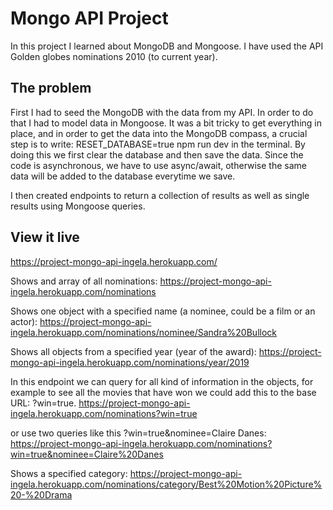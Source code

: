 # Mongo API Project

In this project I learned about MongoDB and Mongoose. I have used the API Golden globes nominations 2010 (to current year). 

## The problem

First I had to seed the MongoDB with the data from my API. In order to do that I had to model data in Mongoose. It was a bit tricky to get everything in place, and in order to get the data into the MongoDB compass, a crucial step is to write: RESET_DATABASE=true npm run dev in the terminal. By doing this we first clear the database and then save the data. Since the code is asynchronous, we have to use async/await, otherwise the same data will be added to the database everytime we save.

I then created endpoints to return a collection of results as well as single results using Mongoose queries.

## View it live

https://project-mongo-api-ingela.herokuapp.com/

Shows and array of all nominations: https://project-mongo-api-ingela.herokuapp.com/nominations

Shows one object with a specified name (a nominee, could be a film or an actor): https://project-mongo-api-ingela.herokuapp.com/nominations/nominee/Sandra%20Bullock

Shows all objects from a specified year (year of the award): https://project-mongo-api-ingela.herokuapp.com/nominations/year/2019

In this endpoint we can query for all kind of information in the objects, for example to see all the movies that have won we could add this to the base URL: ?win=true. https://project-mongo-api-ingela.herokuapp.com/nominations?win=true

or use two queries like this ?win=true&nominee=Claire Danes: https://project-mongo-api-ingela.herokuapp.com/nominations?win=true&nominee=Claire%20Danes

Shows a specified category: https://project-mongo-api-ingela.herokuapp.com/nominations/category/Best%20Motion%20Picture%20-%20Drama
